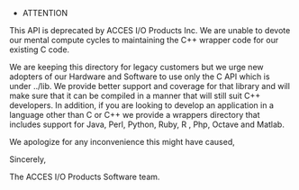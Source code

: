 

* ATTENTION

This API is deprecated by ACCES I/O Products Inc. We are unable to devote our 
mental compute cycles to maintaining the C++ wrapper code for our existing C
code.  

We are keeping this directory for legacy customers but we urge new adopters of our
Hardware and Software to use only the C API which is under ../lib.  We
provide better support and coverage for that library and will make
sure that it can be compiled in a manner that will still suit C++
developers.  In addition, if you are looking to develop an
application in a language other than C or C++ we provide a wrappers
directory that includes support for Java, Perl, Python, Ruby, R , Php,
Octave and Matlab.


We apologize for any inconvenience this might have caused,


Sincerely,

The ACCES I/O Products Software team.

